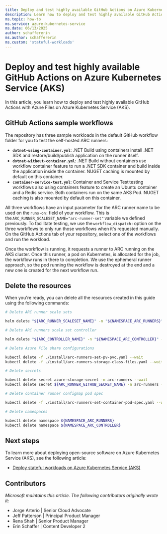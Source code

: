 ```yaml
---
title: Deploy and test highly available GitHub Actions on Azure Kubernetes Service (AKS)
description: Learn how to deploy and test highly available GitHub Actions with Azure Files on Azure Kubernetes Service (AKS).
ms.topic: how-to
ms.service: azure-kubernetes-service
ms.date: 06/13/2025
author: schaffererin
ms.author: schaffererin
ms.custom: 'stateful-workloads'
---
```


# Deploy and test highly available GitHub Actions on Azure Kubernetes Service (AKS)

In this article, you learn how to deploy and test highly available GitHub Actions with Azure Files on Azure Kubernetes Service (AKS).

## GitHub Actions sample workflows

The repository has three sample workloads in the default GitHub workflow folder for you to test the self-hosted ARC runners:

* **`dotnet-using-container.yml`**: .NET Build using containers install .NET SDK and restore/build/publish application on the runner itself.
* **`dotnet-without-container.yml`**: .NET Build without containers use workflow container feature to run a .NET SDK container and build inside the application inside the container. NUGET caching is mounted by default on this container.
* **`container-service-test.yml`**: Container and Service Test testing workflows also using containers feature to create an Ubuntu container and a Redis service. Both containers run on the same AKS Pod. NUGET caching is also mounted by default on this container.

All three workflows have an input parameter for the ARC runner name to be used on the `runs-on:` field of your workflow. This is the `ARC_RUNNER_SCALESET_NAME="arc-runner-set"` variable we defined previously. To facilitate testing, we use the `workflow_dispatch:` option on the three workflows to only run those workflows when it's requested manually. On the GitHub Actions tab of your repository, select one of the workflows and run the workload.

Once the workflow is running, it requests a runner to ARC running on the AKS cluster. Once this runner, a pod on Kubernetes, is allocated for the job, the workflow runs in there to completion. We use the ephemeral runner approach, so the pod running the workflow is destroyed at the end and a new one is created for the next workflow run.

## Delete the resources

When you're ready, you can delete all the resources created in this guide using the following commands:

```bash
# Delete ARC runner scale sets 

helm delete "${ARC_RUNNER_SCALESET_NAME}" -n "${NAMESPACE_ARC_RUNNERS}" --wait 

# Delete ARC runners scale set controller 

helm delete "${ARC_CONTROLLER_NAME}" -n "${NAMESPACE_ARC_CONTROLLER}" --wait 

# Delete Azure File share configurations 

kubectl delete -f ./install/arc-runners-set-pv-pvc.yaml --wait 
kubectl delete -f ./install/arc-runners-storage-class-files.yaml --wait 

# Delete secrets 

kubectl delete secret azure-storage-secret -n arc-runners --wait 
kubectl delete secret ${ARC_RUNNER_GITHUB_SECRET_NAME} -n arc-runners --wait 

# Delete container runner configmap pod spec 

kubectl delete -f ./install/arc-runners-set-container-pod-spec.yaml --wait 

# Delete namespaces 

kubectl delete namespace ${NAMESPACE_ARC_RUNNERS} 
kubectl delete namespace ${NAMESPACE_ARC_CONTROLLER} 
```

## Next steps

To learn more about deploying open-source software on Azure Kubernetes Service (AKS), see the following article:

* [Deploy stateful workloads on Azure Kubernetes Service (AKS)](./stateful-workloads-overview.md)

## Contributors

*Microsoft maintains this article. The following contributors originally wrote it:*

* Jorge Arterio | Senior Cloud Advocate
* Jeff Patterson | Principal Product Manager
* Rena Shah | Senior Product Manager
* Erin Schaffer | Content Developer 2
